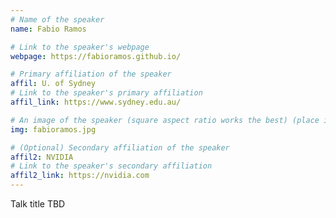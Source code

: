 ```yaml
---
# Name of the speaker
name: Fabio Ramos

# Link to the speaker's webpage
webpage: https://fabioramos.github.io/

# Primary affiliation of the speaker
affil: U. of Sydney
# Link to the speaker's primary affiliation
affil_link: https://www.sydney.edu.au/

# An image of the speaker (square aspect ratio works the best) (place in the `assets/img/speakers` directory)
img: fabioramos.jpg

# (Optional) Secondary affiliation of the speaker
affil2: NVIDIA
# Link to the speaker's secondary affiliation
affil2_link: https://nvidia.com
---
```


<!-- Whatever you write below will show up as the speaker's bio -->

Talk title TBD

